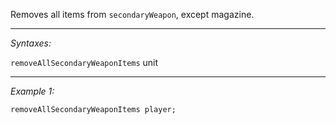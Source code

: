 Removes all items from `secondaryWeapon`, except magazine.


---
*Syntaxes:*

`removeAllSecondaryWeaponItems` unit

---
*Example 1:*

```sqf
removeAllSecondaryWeaponItems player;
```